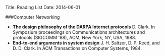 Title: Reading List
Date: 2014-06-01

###Computer Networking

* __The design philosophy of the DARPA Internet protocols__ D. Clark. In Symposium proceedings on Communications architectures and protocols (SIGCOMM '88), ACM, New York, NY, USA, 1988.
* __End-to-end arguments in system design__ J. H. Saltzer, D. P. Reed, and D. D. Clark. In ACM Transactions on Computer Systems, 1984.
